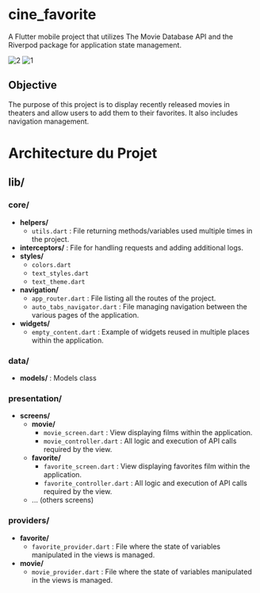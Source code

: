 # cine_favorite

A Flutter mobile project that utilizes The Movie Database API and the Riverpod package for application state management.

![2](https://github.com/JulienS69/cine_favorite/assets/60474003/3784e9cc-cf88-4c0e-b306-ad226b8c2b0d)
![1](https://github.com/JulienS69/cine_favorite/assets/60474003/6972dc8e-3c40-44c6-9fa0-2d6bb6e823d2)



## Objective

The purpose of this project is to display recently released movies in theaters and allow users to add them to their favorites. It also includes navigation management.

# Architecture du Projet

## lib/

### core/
- **helpers/**
  - `utils.dart` : File returning methods/variables used multiple times in the project.
- **interceptors/** : File for handling requests and adding additional logs.
- **styles/**
  - `colors.dart`
  - `text_styles.dart`
  - `text_theme.dart`
- **navigation/**
  - `app_router.dart` : File listing all the routes of the project.
  - `auto_tabs_navigator.dart` : File managing navigation between the various pages of the application.
- **widgets/**
  - `empty_content.dart` : Example of widgets reused in multiple places within the application.

### data/
- **models/** :  Models class

### presentation/
- **screens/**
  - **movie/**
    - `movie_screen.dart`  : View displaying films within the application.
    - `movie_controller.dart` : All logic and execution of API calls required by the view.
  - **favorite/**
    - `favorite_screen.dart` : View displaying favorites film within the application.
    - `favorite_controller.dart` : All logic and execution of API calls required by the view.
  - ... (others screens)

### providers/
- **favorite/**
  - `favorite_provider.dart` : File where the state of variables manipulated in the views is managed.
- **movie/**
  - `movie_provider.dart` : File where the state of variables manipulated in the views is managed.

